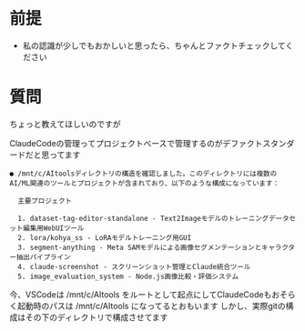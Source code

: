 # 前提
* 私の認識が少しでもおかしいと思ったら、ちゃんとファクトチェックしてください

# 質問
ちょっと教えてほしいのですが

ClaudeCodeの管理ってプロジェクトベースで管理するのがデファクトスタンダードだと思ってます

```
● /mnt/c/AItoolsディレクトリの構造を確認しました。このディレクトリには複数のAI/ML関連のツールとプロジェクトが含まれており、以下のような構成になっています：

  主要プロジェクト

  1. dataset-tag-editor-standalone - Text2Imageモデルのトレーニングデータセット編集用WebUIツール
  2. lora/kohya_ss - LoRAモデルトレーニング用GUI
  3. segment-anything - Meta SAMモデルによる画像セグメンテーションとキャラクター抽出パイプライン
  4. claude-screenshot - スクリーンショット管理とClaude統合ツール
  5. image_evaluation_system - Node.js画像比較・評価システム

```

今、VSCodeは
 /mnt/c/AItools
 をルートとして起点にしてClaudeCodeもおそらく起動時のパスは
  /mnt/c/AItools
  になってるとおもいます
  しかし、実際gitの構成はその下のディレクトリで構成させてます
  